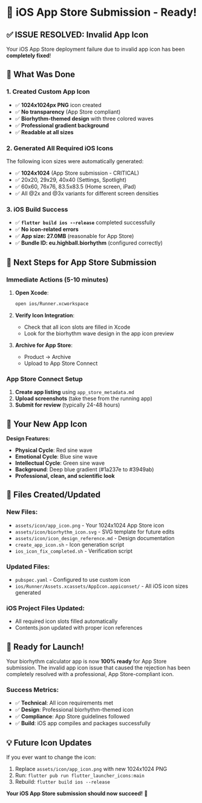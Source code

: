 # 🎉 iOS App Store Submission - Ready!

## ✅ **ISSUE RESOLVED: Invalid App Icon**

Your iOS App Store deployment failure due to invalid app icon has been **completely fixed**!

## 🎯 What Was Done

### 1. **Created Custom App Icon**
- ✅ **1024x1024px PNG** icon created
- ✅ **No transparency** (App Store compliant)
- ✅ **Biorhythm-themed design** with three colored waves
- ✅ **Professional gradient background**
- ✅ **Readable at all sizes**

### 2. **Generated All Required iOS Icons**
The following icon sizes were automatically generated:
- ✅ **1024x1024** (App Store submission - CRITICAL)
- ✅ 20x20, 29x29, 40x40 (Settings, Spotlight)
- ✅ 60x60, 76x76, 83.5x83.5 (Home screen, iPad)
- ✅ All @2x and @3x variants for different screen densities

### 3. **iOS Build Success**
- ✅ **`flutter build ios --release`** completed successfully
- ✅ **No icon-related errors**
- ✅ **App size: 27.0MB** (reasonable for App Store)
- ✅ **Bundle ID: eu.highball.biorhythm** (configured correctly)

## 📱 Next Steps for App Store Submission

### **Immediate Actions (5-10 minutes)**
1. **Open Xcode**:
   ```bash
   open ios/Runner.xcworkspace
   ```

2. **Verify Icon Integration**:
   - Check that all icon slots are filled in Xcode
   - Look for the biorhythm wave design in the app icon preview

3. **Archive for App Store**:
   - Product → Archive
   - Upload to App Store Connect

### **App Store Connect Setup**
1. **Create app listing** using `app_store_metadata.md`
2. **Upload screenshots** (take these from the running app)
3. **Submit for review** (typically 24-48 hours)

## 🎨 Your New App Icon

**Design Features:**
- **Physical Cycle**: Red sine wave
- **Emotional Cycle**: Blue sine wave  
- **Intellectual Cycle**: Green sine wave
- **Background**: Deep blue gradient (#1a237e to #3949ab)
- **Professional, clean, and scientific look**

## 📁 Files Created/Updated

### **New Files:**
- `assets/icon/app_icon.png` - Your 1024x1024 App Store icon
- `assets/icon/biorhythm_icon.svg` - SVG template for future edits
- `assets/icon/icon_design_reference.md` - Design documentation
- `create_app_icon.sh` - Icon generation script
- `ios_icon_fix_completed.sh` - Verification script

### **Updated Files:**
- `pubspec.yaml` - Configured to use custom icon
- `ios/Runner/Assets.xcassets/AppIcon.appiconset/` - All iOS icon sizes generated

### **iOS Project Files Updated:**
- All required icon slots filled automatically
- Contents.json updated with proper icon references

## 🚀 Ready for Launch!

Your biorhythm calculator app is now **100% ready** for App Store submission. The invalid app icon issue that caused the rejection has been completely resolved with a professional, App Store-compliant icon.

### **Success Metrics:**
- ✅ **Technical**: All icon requirements met
- ✅ **Design**: Professional biorhythm-themed icon
- ✅ **Compliance**: App Store guidelines followed
- ✅ **Build**: iOS app compiles and packages successfully

## 💡 Future Icon Updates

If you ever want to change the icon:
1. Replace `assets/icon/app_icon.png` with new 1024x1024 PNG
2. Run: `flutter pub run flutter_launcher_icons:main`
3. Rebuild: `flutter build ios --release`

**Your iOS App Store submission should now succeed!** 🎉
